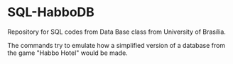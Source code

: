 # SQL-HabboDB
Repository for SQL codes from Data Base class from University of Brasília.

The commands try to emulate how a simplified version of a database from the game "Habbo Hotel" would be made.
